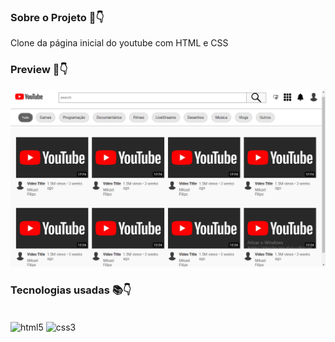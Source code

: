 ### Sobre o Projeto 🧠👇

Clone da página inicial do youtube com HTML e CSS

### Preview 👀👇

<img src="/youtube-clone.png" />

### Tecnologias usadas 📚👇


<div style="display: inline_block"><br/>
    <img align="center" alt="html5" src="https://img.shields.io/badge/HTML5-E34F26?style=for-the-badge&logo=html5&logoColor=white"/>
    <img align="center" alt="css3" src="https://img.shields.io/badge/CSS3-1572B6?style=for-the-badge&logo=css3&logoColor=white"/>
</div><br/>
